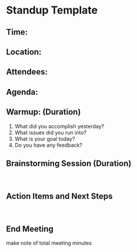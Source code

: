 # Standup Template

## Time:

## Location:

## Attendees:

## Agenda:


## Warmup: (Duration)

1. What did you accomplish yesterday?
2. What issues did you run into?
3. What is your goal today?
4. Do you have any feedback?



## Brainstorming Session (Duration)

<br>

## Action Items and Next Steps

<br>


## End Meeting 

make note of total meeting minutes

